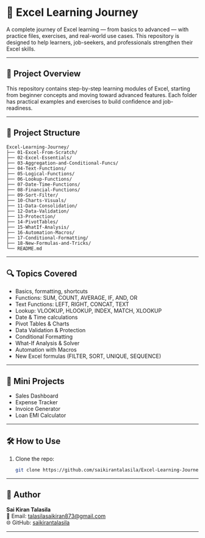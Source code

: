 # 🚀 Excel Learning Journey

A complete journey of Excel learning — from basics to advanced — with practice files, exercises, and real-world use cases. This repository is designed to help learners, job-seekers, and professionals strengthen their Excel skills.

---

## 🎯 Project Overview
This repository contains step-by-step learning modules of Excel, starting from beginner concepts and moving toward advanced features. Each folder has practical examples and exercises to build confidence and job-readiness.

---

## 📂 Project Structure

```plaintext
Excel-Learning-Journey/
├── 01-Excel-From-Scratch/
├── 02-Excel-Essentials/
├── 03-Aggregation-and-Conditional-Funcs/
├── 04-Text-Functions/
├── 05-Logical-Functions/
├── 06-Lookup-Functions/
├── 07-Date-Time-Functions/
├── 08-Financial-Functions/
├── 09-Sort-Filter/
├── 10-Charts-Visuals/
├── 11-Data-Consolidation/
├── 12-Data-Validation/
├── 13-Protection/
├── 14-PivotTables/
├── 15-WhatIf-Analysis/
├── 16-Automation-Macros/
├── 17-Conditional-Formatting/
├── 18-New-Formulas-and-Tricks/
└── README.md
```

---

## 🔍 Topics Covered
- Basics, formatting, shortcuts  
- Functions: SUM, COUNT, AVERAGE, IF, AND, OR  
- Text Functions: LEFT, RIGHT, CONCAT, TEXT  
- Lookup: VLOOKUP, HLOOKUP, INDEX, MATCH, XLOOKUP  
- Date & Time calculations  
- Pivot Tables & Charts  
- Data Validation & Protection  
- Conditional Formatting  
- What-If Analysis & Solver  
- Automation with Macros  
- New Excel formulas (FILTER, SORT, UNIQUE, SEQUENCE)


---

## 🧪 Mini Projects
- Sales Dashboard  
- Expense Tracker  
- Invoice Generator  
- Loan EMI Calculator

---

## 🛠 How to Use
1. Clone the repo:
   ```bash
   git clone https://github.com/saikirantalasila/Excel-Learning-Journey.git
   
---

## 👤 Author
**Sai Kiran Talasila**  
📧 Email: talasilasaikiran873@gmail.com  
🌐 GitHub: [saikirantalasila](https://github.com/saikirantalasila)
 

---




